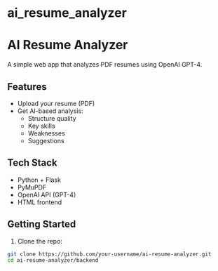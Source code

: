 # ai_resume_analyzer
# AI Resume Analyzer

A simple web app that analyzes PDF resumes using OpenAI GPT-4.

## Features
- Upload your resume (PDF)
- Get AI-based analysis:
  - Structure quality
  - Key skills
  - Weaknesses
  - Suggestions

## Tech Stack
- Python + Flask
- PyMuPDF
- OpenAI API (GPT-4)
- HTML frontend

## Getting Started

1. Clone the repo:

```bash
git clone https://github.com/your-username/ai-resume-analyzer.git
cd ai-resume-analyzer/backend
